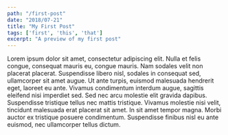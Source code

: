 ```yaml
---
path: "/first-post"
date: "2018/07-21"
title: "My First Post"
tags: ['first', 'this', 'that']
excerpt: "A preview of my first post"
---
```


Lorem ipsum dolor sit amet, consectetur adipiscing elit. Nulla et felis congue, consequat mauris eu, congue mauris. Nam sodales velit non placerat placerat. Suspendisse libero nisl, sodales in consequat sed, ullamcorper sit amet augue. Ut ante turpis, euismod malesuada hendrerit eget, laoreet eu ante. Vivamus condimentum interdum augue, sagittis eleifend nisi imperdiet sed. Sed nec arcu molestie elit gravida dapibus. Suspendisse tristique tellus nec mattis tristique. Vivamus molestie nisi velit, tincidunt malesuada erat placerat sit amet. In sit amet tempor magna. Morbi auctor ex tristique posuere condimentum. Suspendisse finibus nisl eu ante euismod, nec ullamcorper tellus dictum. 